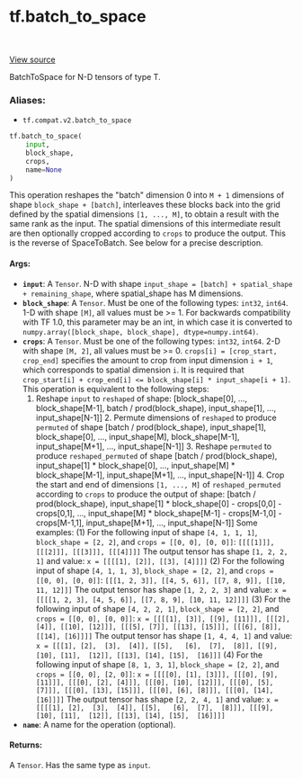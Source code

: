 <div itemscope itemtype="http://developers.google.com/ReferenceObject">
<meta itemprop="name" content="tf.batch_to_space" />
<meta itemprop="path" content="Stable" />
</div>

# tf.batch_to_space

<!-- Insert buttons -->

<table class="tfo-notebook-buttons tfo-api" align="left">
</table>

<a target="_blank" href="/code/stable/tensorflow/python/ops/array_ops.py">View source</a>



<!-- Start diff -->
BatchToSpace for N-D tensors of type T.

### Aliases:

* `tf.compat.v2.batch_to_space`


``` python
tf.batch_to_space(
    input,
    block_shape,
    crops,
    name=None
)
```



<!-- Placeholder for "Used in" -->

This operation reshapes the "batch" dimension 0 into `M + 1` dimensions of
shape `block_shape + [batch]`, interleaves these blocks back into the grid
defined by the spatial dimensions `[1, ..., M]`, to obtain a result with the
same rank as the input.  The spatial dimensions of this intermediate result
are then optionally cropped according to `crops` to produce the output.  This
is the reverse of SpaceToBatch.  See below for a precise description.

#### Args:


* <b>`input`</b>: A `Tensor`. N-D with shape `input_shape = [batch] + spatial_shape +
  remaining_shape`, where spatial_shape has M dimensions.
* <b>`block_shape`</b>: A `Tensor`. Must be one of the following types: `int32`,
  `int64`. 1-D with shape `[M]`, all values must be >= 1. For backwards
  compatibility with TF 1.0, this parameter may be an int, in which case it
  is converted to `numpy.array([block_shape, block_shape],
  dtype=numpy.int64)`.
* <b>`crops`</b>: A `Tensor`. Must be one of the following types: `int32`, `int64`. 2-D
  with shape `[M, 2]`, all values must be >= 0. `crops[i] = [crop_start,
  crop_end]` specifies the amount to crop from input dimension `i + 1`,
  which corresponds to spatial dimension `i`.  It is required that
  `crop_start[i] + crop_end[i] <= block_shape[i] * input_shape[i + 1]`.
  This operation is equivalent to the following steps:
  1. Reshape `input` to `reshaped` of shape: [block_shape[0], ...,
    block_shape[M-1], batch / prod(block_shape), input_shape[1], ...,
    input_shape[N-1]]  2. Permute dimensions of `reshaped` to produce
    `permuted` of shape [batch / prod(block_shape),  input_shape[1],
    block_shape[0], ..., input_shape[M], block_shape[M-1],
    input_shape[M+1], ..., input_shape[N-1]]  3. Reshape `permuted` to
    produce `reshaped_permuted` of shape [batch / prod(block_shape),
    input_shape[1] * block_shape[0], ..., input_shape[M] * block_shape[M-1],
    input_shape[M+1], ..., input_shape[N-1]]  4. Crop the start and end of
    dimensions `[1, ..., M]` of `reshaped_permuted` according to `crops` to
    produce the
     output of shape: [batch / prod(block_shape),  input_shape[1] *
       block_shape[0] - crops[0,0] - crops[0,1], ..., input_shape[M] *
       block_shape[M-1] - crops[M-1,0] - crops[M-1,1],  input_shape[M+1],
       ..., input_shape[N-1]]
  Some examples:  (1) For the following input of shape `[4, 1, 1, 1]`,
      `block_shape = [2, 2]`, and `crops = [[0, 0], [0, 0]]`:  ``` [[[[1]]],
        [[[2]]], [[[3]]], [[[4]]]] ```
  The output tensor has shape `[1, 2, 2, 1]` and value:  ``` x = [[[[1],
    [2]], [[3], [4]]]] ```  (2) For the following input of shape `[4, 1, 1,
    3]`,
      `block_shape = [2, 2]`, and `crops = [[0, 0], [0, 0]]`:  ``` [[[1, 2,
        3]], [[4, 5, 6]], [[7, 8, 9]], [[10, 11, 12]]] ```
  The output tensor has shape `[1, 2, 2, 3]` and value:  ``` x = [[[[1, 2,
    3], [4, 5, 6]], [[7, 8, 9], [10, 11, 12]]]] ```  (3) For the following
    input of shape `[4, 2, 2, 1]`,
      `block_shape = [2, 2]`, and `crops = [[0, 0], [0, 0]]`:  ``` x =
        [[[[1], [3]], [[9], [11]]], [[[2], [4]], [[10], [12]]], [[[5], [7]],
        [[13], [15]]], [[[6], [8]], [[14], [16]]]] ```
  The output tensor has shape `[1, 4, 4, 1]` and value:  ``` x = [[[1],
    [2],  [3],  [4]], [[5],   [6],  [7],  [8]], [[9],  [10], [11],  [12]],
    [[13], [14], [15],  [16]]] ```  (4) For the following input of shape
    `[8, 1, 3, 1]`,
      `block_shape = [2, 2]`, and `crops = [[0, 0], [2, 0]]`:  ``` x =
        [[[[0], [1], [3]]], [[[0], [9], [11]]], [[[0], [2], [4]]], [[[0],
        [10], [12]]], [[[0], [5], [7]]], [[[0], [13], [15]]], [[[0], [6],
        [8]]], [[[0], [14], [16]]]] ```
  The output tensor has shape `[2, 2, 4, 1]` and value:  ``` x = [[[[1],
    [2],  [3],  [4]], [[5],   [6],  [7],  [8]]], [[[9],  [10], [11],  [12]],
    [[13], [14], [15],  [16]]]] ```
* <b>`name`</b>: A name for the operation (optional).


#### Returns:

A `Tensor`. Has the same type as `input`.
